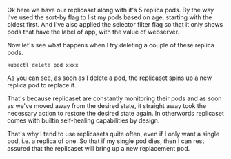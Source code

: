 Ok here we have our replicaset along with it's 5 replica pods. By the way I've used the sort-by flag to list my pods based on age, starting with the oldest first. And I've also applied the selector filter flag so that it only shows pods that have the label of app, with the value of webserver.


Now let's see what happens when I try deleting a couple of these replica pods.

```
kubectl delete pod xxxx
```

As you can see, as soon as I delete a pod, the replicaset spins up a new replica pod to replace it.

That's because replicaset are constantly monitoring their pods and as soon as we've moved away from the desired state, it straight away took the necessary action to restore the desired state again.
In otherwords replicaset comes with builtin self-healing capabilities by design.

That's why I tend to use replicasets quite often, even if I only want a single pod, i.e. a replica of one. So that if my single pod dies, then I can rest assured that the replicaset will bring up a new replacement pod.